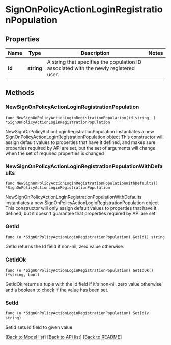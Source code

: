 # SignOnPolicyActionLoginRegistrationPopulation

## Properties

Name | Type | Description | Notes
------------ | ------------- | ------------- | -------------
**Id** | **string** | A string that specifies the population ID associated with the newly registered user. | 

## Methods

### NewSignOnPolicyActionLoginRegistrationPopulation

`func NewSignOnPolicyActionLoginRegistrationPopulation(id string, ) *SignOnPolicyActionLoginRegistrationPopulation`

NewSignOnPolicyActionLoginRegistrationPopulation instantiates a new SignOnPolicyActionLoginRegistrationPopulation object
This constructor will assign default values to properties that have it defined,
and makes sure properties required by API are set, but the set of arguments
will change when the set of required properties is changed

### NewSignOnPolicyActionLoginRegistrationPopulationWithDefaults

`func NewSignOnPolicyActionLoginRegistrationPopulationWithDefaults() *SignOnPolicyActionLoginRegistrationPopulation`

NewSignOnPolicyActionLoginRegistrationPopulationWithDefaults instantiates a new SignOnPolicyActionLoginRegistrationPopulation object
This constructor will only assign default values to properties that have it defined,
but it doesn't guarantee that properties required by API are set

### GetId

`func (o *SignOnPolicyActionLoginRegistrationPopulation) GetId() string`

GetId returns the Id field if non-nil, zero value otherwise.

### GetIdOk

`func (o *SignOnPolicyActionLoginRegistrationPopulation) GetIdOk() (*string, bool)`

GetIdOk returns a tuple with the Id field if it's non-nil, zero value otherwise
and a boolean to check if the value has been set.

### SetId

`func (o *SignOnPolicyActionLoginRegistrationPopulation) SetId(v string)`

SetId sets Id field to given value.



[[Back to Model list]](../README.md#documentation-for-models) [[Back to API list]](../README.md#documentation-for-api-endpoints) [[Back to README]](../README.md)


